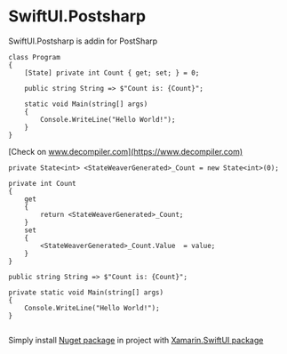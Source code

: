 # SwiftUI.Postsharp

SwiftUI.Postsharp is addin for PostSharp

```
class Program
{
	[State] private int Count { get; set; } = 0;

	public string String => $"Count is: {Count}";

	static void Main(string[] args)
	{
	    Console.WriteLine("Hello World!");
	}
}
```

[Check on www.decompiler.com](https://www.decompiler.com)

```
private State<int> <StateWeaverGenerated>_Count = new State<int>(0);

private int Count
{
	get
	{
		return <StateWeaverGenerated>_Count;
	}
	set
	{
		<StateWeaverGenerated>_Count.Value  = value;
	}
}

public string String => $"Count is: {Count}";

private static void Main(string[] args)
{
	Console.WriteLine("Hello World!");
}


```

Simply install [Nuget package](https://www.nuget.org/packages/SwiftUI.Postsharp/1.0.1) in project with [Xamarin.SwiftUI package](https://github.com/chkn/Xamarin.SwiftUI)
